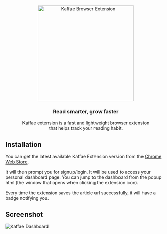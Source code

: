 &nbsp;
<p align="center">
  <img src="https://kaffae.com/images/logo/logo_horizontal.png" width="300px" alt="Kaffae Browser Extension" />
</p>
<h3 align="center">Read smarter, grow faster</h3>
<p align="center">
	Kaffae extension is a fast and lightweight browser extension <br/> that helps track your reading habit.
</p>

## Installation

You can get the latest available Kaffae Extension version from the [Chrome Web Store](https://chrome.google.com/webstore/detail/read-with-kaffae/cdopdmmkjbdmffleiaajlplpgfbikekc).

It will then prompt you for signup/login. It will be used to access your personal dashboard page. You can jump to the dashboard from the popup html (the window that opens when clicking the extension icon).

Every time the extension saves the article url successfully, it will have a badge notifying you.

## Screenshot

![Kaffae Dashboard](https://kaffae.com/images/dashboard_macbook_screen.png)
